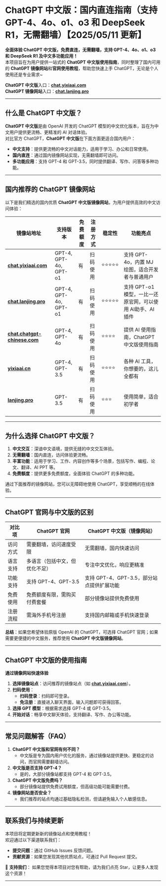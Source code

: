# ChatGPT 中文版：国内直连指南（支持GPT-4、4o、o1、o3 和 DeepSeek R1，无需翻墙）【2025/05/11 更新】  

**全面体验 ChatGPT 中文版，免费直连，无需翻墙，支持 GPT-4、4o、o1、o3 和 DeepSeek R1 及中文多功能应用！**   
本项目旨在为用户提供一站式的 **ChatGPT 中文版使用指南**，同时整理了国内可用的 **ChatGPT 镜像网站**和**官网使用教程**，帮助您快速上手 ChatGPT，无论是个人使用还是专业需求~

**ChatGPT 中文版**入口：**[chat.yixiaai.com](https://chat.xsimple.top)**   
**ChatGPT 镜像网站**入口：**[chat.lanjing.pro](https://chat.lanjing.pro)**

---

## 什么是 ChatGPT 中文版？
**ChatGPT 中文版**是由 OpenAI 开发的 ChatGPT 模型的中文优化版本，旨在为中文用户提供更流畅、更精准的 AI 对话体验。   
对比官方 ChatGPT，**ChatGPT 中文版**在下面方面更适合国内用户：

- **中文支持**：提供更流畅的中文对话能力，适用于学习、办公和日常使用。
- **国内直连**：通过国内镜像网站实现，无需翻墙即可访问。
- **多功能应用**：支持 GPT-4 和 GPT-3.5，同时提供翻译、写作、问答等多种功能。

---

## 国内推荐的 ChatGPT 镜像网站
以下是我们精选的国内优质 **ChatGPT 中文版镜像网站**，为用户提供高效的中文访问体验：

| 镜像站地址                            | 支持版本              | 免费额度 | 注册方式 | 稳定性 | 功能亮点                                         |
|---------------------------------------|-----------------------|----------|----------|--------|--------------------------------------------------|
| **[chat.yixiaai.com](https://chat.yixiaai.com)** | GPT-4, GPT-4o, GPT-o1 | 有       | 扫码使用 | ⭐⭐⭐⭐⭐  | 支持 GPT-4o，内置 MJ 绘图，适合开发者与普通用户 |
| **[chat.lanjing.pro](https://chat.lanjing.pro)**   | GPT-4, GPT-4o, GPT-o1 | 有       | 扫码使用 | ⭐⭐⭐⭐⭐  | 支持 GPT-o1 模型，一比一还原官网，可以使用 AI助手、AI插件 |
| **[chat.chatgpt-chinese.com](https://chat.chatgpt-chinese.com)** | GPT-4, GPT-4o    | 有       | 扫码使用 | ⭐⭐⭐⭐   | 提供 AI 使用指南，ChatGPT 中文版使用指南        |
| **[yixiaai.cn](https://yixiaai.cn)**          | GPT-4, GPT-3.5        | 有       | 扫码使用 | ⭐⭐⭐⭐   | 各种 AI 工具，你想要的，这儿全都有             |
| **[lanjing.pro](https://lanjing.pro)**           | GPT-3.5               | 有       | 扫码使用 | ⭐⭐⭐    | 使用简单，适合初学者                           |

---

## 为什么选择 ChatGPT 中文版？

1. **中文交互**：深谙中文语境，提供无缝的中文交互体验。
2. **无需翻墙**：国内直连，访问体验更流畅。
3. **丰富功能**：适用于学习、工作、内容创作等多个场景，包括写作、编程、论文、翻译、AI PPT 等。
4. **免费额度**：提供更多免费额度，全面体验 ChatGPT 的多种功能。

通过下面推荐的镜像网站，您可以无障碍地使用 ChatGPT，享受顺畅的在线体验。

---

## ChatGPT 官网与中文版的区别

| 对比项        | ChatGPT 官网               | ChatGPT 中文版（镜像网站）          |
|---------------|----------------------------|-------------------------------------|
| 访问方式      | 需要翻墙，访问速度受限      | 无需翻墙，国内快速访问               |
| 语言支持      | 多语言（包括中文，但优化不足） | 专注中文优化，响应更精准             |
| 功能支持      | 支持 GPT-4、GPT-3.5        | 支持 GPT-4、GPT-3.5，部分站点提供扩展功能 |
| 免费使用      | 免费额度有限，需购买付费套餐 | 部分镜像站提供免费使用                |
| 注册流程      | 需海外手机号注册            | 支持国内邮箱或手机快速登录            |

**总结**：如果您希望体验原版 OpenAI 的 ChatGPT，可选择 ChatGPT 官网；如果需要更便捷的中文服务，推荐使用 **ChatGPT 中文版镜像网站**。

---

## ChatGPT 中文版的使用指南

**通过镜像网站快速体验**
1. **选择镜像站点**：访问推荐的镜像站点（如 **[chat.yixiaai.com](https://chat.yixiaai.com)**）。
2. **扫码使用**：
   - **扫码登录**：扫码即可登录。
   - **免注册**：直接进入聊天界面，输入问题即可获得回答。
3. **选择 GPT 模型**：根据需求选择 GPT-4 或 GPT-3.5。
4. **开始对话**：畅享中文聊天体验，支持翻译、写作、办公等功能。

---

## 常见问题解答（FAQ）
1. **ChatGPT 中文版和官网有何不同？**
   - 中文版是专为国内用户优化的服务，通过镜像站提供更快、更稳定的访问，而官网需要翻墙访问。
2. **中文版是否支持 GPT-4？**
   - 是的，大部分镜像站都支持 GPT-4 和 GPT-3.5。
3. **ChatGPT 中文版免费吗？**
   - 部分镜像站提供免费试用额度，但高级功能可能需要付费。
4. **镜像网站是否安全？**
   - 我们推荐的站点均通过基础隐私检测，但请避免输入个人敏感信息。

---

## 联系我们与持续更新
本项目将定期更新新的镜像站点和使用教程！  
欢迎通过以下渠道联系我们：

- **提交问题**：通过 GitHub Issues 反馈问题。
- **贡献资源**：如果您发现其他优质站点，可通过 Pull Request 提交。

🌟 **支持我们**：
如果您觉得本项目对您有帮助，请为我们点亮 Star，让更多人发现这个资源！

---
